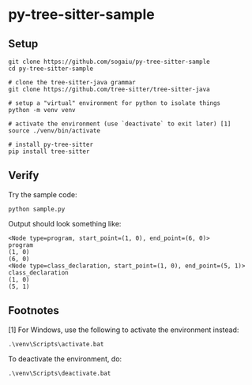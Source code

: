 # py-tree-sitter-sample

## Setup

```
git clone https://github.com/sogaiu/py-tree-sitter-sample
cd py-tree-sitter-sample

# clone the tree-sitter-java grammar
git clone https://github.com/tree-sitter/tree-sitter-java

# setup a "virtual" environment for python to isolate things
python -m venv venv

# activate the environment (use `deactivate` to exit later) [1]
source ./venv/bin/activate

# install py-tree-sitter
pip install tree-sitter
```

## Verify

Try the sample code:

```
python sample.py
```

Output should look something like:

```
<Node type=program, start_point=(1, 0), end_point=(6, 0)>
program
(1, 0)
(6, 0)
<Node type=class_declaration, start_point=(1, 0), end_point=(5, 1)>
class_declaration
(1, 0)
(5, 1)
```

## Footnotes

[1] For Windows, use the following to activate the environment
instead:

```
.\venv\Scripts\activate.bat
```

To deactivate the environment, do:

```
.\venv\Scripts\deactivate.bat
```
